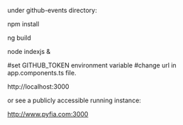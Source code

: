 under github-events directory:

npm install

ng build

node indexjs &

#set GITHUB_TOKEN environment variable
#change url in app.components.ts file.

http://localhost:3000

or see a publicly accessible running instance:

http://www.pyfia.com:3000

